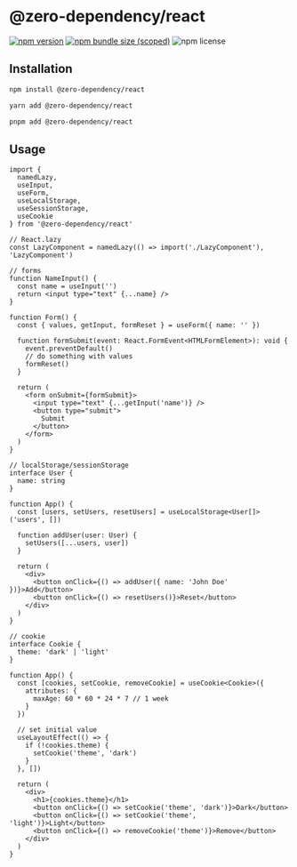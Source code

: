 # @zero-dependency/react

[![npm version](https://img.shields.io/npm/v/@zero-dependency/react)](https://npm.im/@zero-dependency/react)
[![npm bundle size (scoped)](https://img.shields.io/bundlephobia/minzip/@zero-dependency/react)](https://bundlephobia.com/package/@zero-dependency/react@latest)
![npm license](https://img.shields.io/npm/l/@zero-dependency/react)

## Installation

```sh
npm install @zero-dependency/react
```

```sh
yarn add @zero-dependency/react
```

```sh
pnpm add @zero-dependency/react
```

## Usage

```tsx
import {
  namedLazy,
  useInput,
  useForm,
  useLocalStorage,
  useSessionStorage,
  useCookie
} from '@zero-dependency/react'

// React.lazy
const LazyComponent = namedLazy(() => import('./LazyComponent'), 'LazyComponent')

// forms
function NameInput() {
  const name = useInput('')
  return <input type="text" {...name} />
}

function Form() {
  const { values, getInput, formReset } = useForm({ name: '' })

  function formSubmit(event: React.FormEvent<HTMLFormElement>): void {
    event.preventDefault()
    // do something with values
    formReset()
  }

  return (
    <form onSubmit={formSubmit}>
      <input type="text" {...getInput('name')} />
      <button type="submit">
        Submit
      </button>
    </form>
  )
}

// localStorage/sessionStorage
interface User {
  name: string
}

function App() {
  const [users, setUsers, resetUsers] = useLocalStorage<User[]>('users', [])

  function addUser(user: User) {
    setUsers([...users, user])
  }

  return (
    <div>
      <button onClick={() => addUser({ name: 'John Doe' })}>Add</button>
      <button onClick={() => resetUsers()}>Reset</button>
    </div>
  )
}

// cookie
interface Cookie {
  theme: 'dark' | 'light'
}

function App() {
  const [cookies, setCookie, removeCookie] = useCookie<Cookie>({
    attributes: {
      maxAge: 60 * 60 * 24 * 7 // 1 week
    }
  })

  // set initial value
  useLayoutEffect(() => {
    if (!cookies.theme) {
      setCookie('theme', 'dark')
    }
  }, [])

  return (
    <div>
      <h1>{cookies.theme}</h1>
      <button onClick={() => setCookie('theme', 'dark')}>Dark</button>
      <button onClick={() => setCookie('theme', 'light')}>Light</button>
      <button onClick={() => removeCookie('theme')}>Remove</button>
    </div>
  )
}
```
